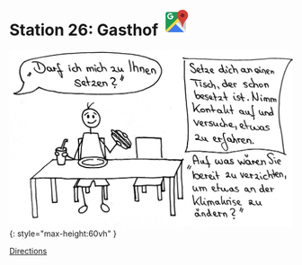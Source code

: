 
# Station 26: Gasthof <a href="https://www.google.com/maps/dir/?api=1&travelmode=walking&destination=47.7960105,13.0196311"><img src="assets/google-maps.svg" width="48" height="48"></a>

![Image title](assets/26_Spiel-Station_Gasthof.png){: style="max-height:60vh" }


[Directions](https://www.google.com/maps/dir/?api=1&travelmode=walking&destination=47.7960105,13.0196311)